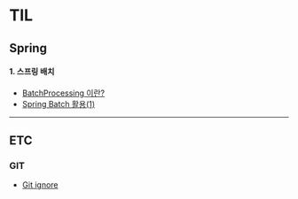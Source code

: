 # TIL
## Spring
#### 1. 스프링 배치
- [BatchProcessing 이란?](https://github.com/JadenKim940105/TIL/blob/master/spring/batch/%EB%B0%B0%EC%B9%98%20%EC%96%B4%ED%94%8C%EB%A6%AC%EC%BC%80%EC%9D%B4%EC%85%98.md)
- [Spring Batch 활용(1)](https://github.com/JadenKim940105/TIL/blob/master/spring/batch/Spring%20%EB%B0%B0%EC%B9%98%EC%96%B4%ED%94%8C%EB%A6%AC%EC%BC%80%EC%9D%B4%EC%85%98(1).md)

----
## ETC 
### GIT
- [Git ignore](https://github.com/JadenKim940105/TIL/blob/master/git/Ignore.md) 